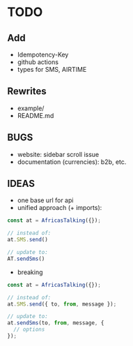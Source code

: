 # TODO

## Add

- Idempotency-Key
- github actions
- types for SMS, AIRTIME

## Rewrites

- example/
- README.md

## BUGS

- website: sidebar scroll issue
- documentation (currencies): b2b, etc.

## IDEAS

- one base url for api
- unified approach (+ imports):

```js
const at = AfricasTalking({});

// instead of:
at.SMS.send()

// update to:
AT.sendSms()
```

- breaking

```js
const at = AfricasTalking({});

// instead of:
at.SMS.send({ to, from, message });

// update to:
at.sendSms(to, from, message, {
  // options
});
```
